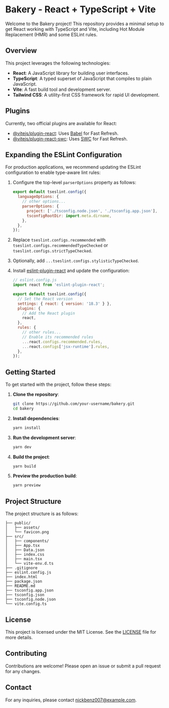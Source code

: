 # Bakery - React + TypeScript + Vite

Welcome to the Bakery project! This repository provides a minimal setup to get React working with TypeScript and Vite, including Hot Module Replacement (HMR) and some ESLint rules.

## Overview

This project leverages the following technologies:

- **React**: A JavaScript library for building user interfaces.
- **TypeScript**: A typed superset of JavaScript that compiles to plain JavaScript.
- **Vite**: A fast build tool and development server.
- **Tailwind CSS**: A utility-first CSS framework for rapid UI development.

## Plugins

Currently, two official plugins are available for React:

- [@vitejs/plugin-react](https://github.com/vitejs/vite-plugin-react/blob/main/packages/plugin-react/README.md): Uses [Babel](https://babeljs.io/) for Fast Refresh.
- [@vitejs/plugin-react-swc](https://github.com/vitejs/vite-plugin-react-swc): Uses [SWC](https://swc.rs/) for Fast Refresh.

## Expanding the ESLint Configuration

For production applications, we recommend updating the ESLint configuration to enable type-aware lint rules:

1. Configure the top-level `parserOptions` property as follows:

   ```js
   export default tseslint.config({
     languageOptions: {
       // other options...
       parserOptions: {
         project: ['./tsconfig.node.json', './tsconfig.app.json'],
         tsconfigRootDir: import.meta.dirname,
       },
     },
   });
   ```

2. Replace `tseslint.configs.recommended` with `tseslint.configs.recommendedTypeChecked` or `tseslint.configs.strictTypeChecked`.
3. Optionally, add `...tseslint.configs.stylisticTypeChecked`.
4. Install [eslint-plugin-react](https://github.com/jsx-eslint/eslint-plugin-react) and update the configuration:

   ```js
   // eslint.config.js
   import react from 'eslint-plugin-react';

   export default tseslint.config({
     // Set the React version
     settings: { react: { version: '18.3' } },
     plugins: {
       // Add the React plugin
       react,
     },
     rules: {
       // other rules...
       // Enable its recommended rules
       ...react.configs.recommended.rules,
       ...react.configs['jsx-runtime'].rules,
     },
   });
   ```

## Getting Started

To get started with the project, follow these steps:

1. **Clone the repository**:

   ```sh
   git clone https://github.com/your-username/bakery.git
   cd bakery
   ```

2. **Install dependencies**:

   ```sh
   yarn install
   ```

3. **Run the development server**:

   ```sh
   yarn dev
   ```

4. **Build the project**:

   ```sh
   yarn build
   ```

5. **Preview the production build**:
   ```sh
   yarn preview
   ```

## Project Structure

The project structure is as follows:

```
├── public/
│   ├── assets/
│   └── favicon.png
├── src/
│   ├── components/
│   ├── App.tsx
│   ├── Data.json
│   ├── index.css
│   ├── main.tsx
│   └── vite-env.d.ts
├── .gitignore
├── eslint.config.js
├── index.html
├── package.json
├── README.md
├── tsconfig.app.json
├── tsconfig.json
├── tsconfig.node.json
└── vite.config.ts
```

## License

This project is licensed under the MIT License. See the [LICENSE](LICENSE) file for more details.

## Contributing

Contributions are welcome! Please open an issue or submit a pull request for any changes.

## Contact

For any inquiries, please contact [nickbenz007@example.com](mailto:nickbenz007@gmail.com).
